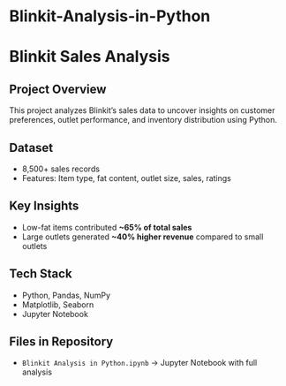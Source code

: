 # Blinkit-Analysis-in-Python
# Blinkit Sales Analysis 

## Project Overview
This project analyzes Blinkit’s sales data to uncover insights on customer preferences, outlet performance, and inventory distribution using Python.

## Dataset
- 8,500+ sales records
- Features: Item type, fat content, outlet size, sales, ratings

## Key Insights
- Low-fat items contributed **~65% of total sales**  
- Large outlets generated **~40% higher revenue** compared to small outlets  

## Tech Stack
- Python, Pandas, NumPy  
- Matplotlib, Seaborn  
- Jupyter Notebook  

## Files in Repository
- `Blinkit Analysis in Python.ipynb` → Jupyter Notebook with full analysis  
